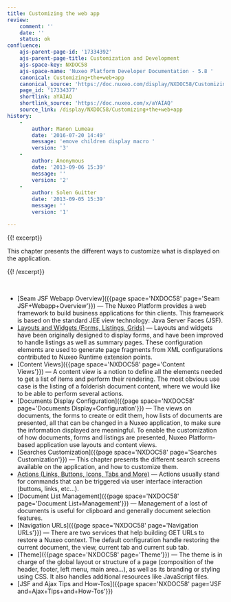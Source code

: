 ```yaml
---
title: Customizing the web app
review:
    comment: ''
    date: ''
    status: ok
confluence:
    ajs-parent-page-id: '17334392'
    ajs-parent-page-title: Customization and Development
    ajs-space-key: NXDOC58
    ajs-space-name: 'Nuxeo Platform Developer Documentation - 5.8 '
    canonical: Customizing+the+web+app
    canonical_source: 'https://doc.nuxeo.com/display/NXDOC58/Customizing+the+web+app'
    page_id: '17334377'
    shortlink: aYAIAQ
    shortlink_source: 'https://doc.nuxeo.com/x/aYAIAQ'
    source_link: /display/NXDOC58/Customizing+the+web+app
history:
    - 
        author: Manon Lumeau
        date: '2016-07-20 14:49'
        message: 'emove children display macro '
        version: '3'
    - 
        author: Anonymous
        date: '2013-09-06 15:39'
        message: ''
        version: '2'
    - 
        author: Solen Guitter
        date: '2013-09-05 15:39'
        message: ''
        version: '1'

---
```

{{! excerpt}}

This chapter presents the different ways to customize what is displayed on the application.

{{! /excerpt}}

&nbsp;

*   [Seam JSF Webapp Overview]({{page space='NXDOC58' page='Seam JSF+Webapp+Overview'}})&nbsp;&mdash;&nbsp;<span class="smalltext">The Nuxeo Platform provides a web framework to build business applications for thin clients. This framework is based on the standard JEE view technology: Java Server Faces (JSF).</span>
*   [Layouts and Widgets (Forms, Listings, Grids)](/pages/viewpage.action?pageId=17334360)&nbsp;&mdash;&nbsp;<span class="smalltext">Layouts and widgets have been originally designed to display forms, and have been improved to handle listings as well as summary pages. These configuration elements are used to generate page fragments from XML configurations contributed to Nuxeo Runtime extension points.</span>
*   [Content Views]({{page space='NXDOC58' page='Content Views'}})&nbsp;&mdash;&nbsp;<span class="smalltext">A content view is a notion to define all the elements needed to get a list of items and perform their rendering. The most obvious use case is the listing of a folderish document content, where we would like to be able to perform several actions.</span>
*   [Documents Display Configuration]({{page space='NXDOC58' page='Documents Display+Configuration'}})&nbsp;&mdash;&nbsp;<span class="smalltext">The views on documents, the forms to create or edit them, how lists of documents are presented, all that can be changed in a Nuxeo application, to make sure the information displayed are meaningful. To enable the customization of how documents, forms and listings are presented, Nuxeo Platform-based application use layouts and content views.</span>
*   [Searches Customization]({{page space='NXDOC58' page='Searches Customization'}})&nbsp;&mdash;&nbsp;<span class="smalltext">This chapter presents the different search screens available on the application, and how to customize them.</span>
*   [Actions (Links, Buttons, Icons, Tabs and More)](/pages/viewpage.action?pageId=17334390)&nbsp;&mdash;&nbsp;<span class="smalltext">Actions usually stand for commands that can be triggered via user interface interaction (buttons, links, etc...).</span>
*   [Document List Management]({{page space='NXDOC58' page='Document List+Management'}})&nbsp;&mdash;&nbsp;<span class="smalltext">Management of a lost of documents is useful for clipboard and generally document selection features.</span>
*   [Navigation URLs]({{page space='NXDOC58' page='Navigation URLs'}})&nbsp;&mdash;&nbsp;<span class="smalltext">There are two services that help building GET URLs to restore a Nuxeo context. The default configuration handle restoring the current document, the view, current tab and current sub tab.</span>
*   [Theme]({{page space='NXDOC58' page='Theme'}})&nbsp;&mdash;&nbsp;<span class="smalltext">The theme is in charge of the global layout or structure of a page (composition of the header, footer, left menu, main area...), as well as its branding or styling using CSS. It also handles additional resources like JavaScript files.</span>
*   [JSF and Ajax Tips and How-Tos]({{page space='NXDOC58' page='JSF and+Ajax+Tips+and+How-Tos'}})